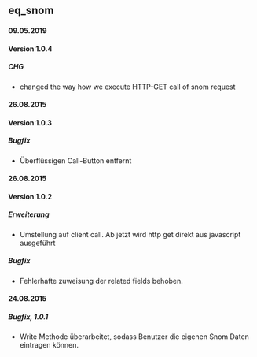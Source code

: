 ## eq_snom

#### 09.05.2019
#### Version 1.0.4
##### CHG
- changed the way how we execute HTTP-GET call of snom request

#### 26.08.2015
#### Version 1.0.3
##### Bugfix
- Überflüssigen Call-Button entfernt

#### 26.08.2015
#### Version 1.0.2
##### Erweiterung
- Umstellung auf client call. Ab jetzt wird http get direkt aus javascript ausgeführt


##### Bugfix
- Fehlerhafte zuweisung der related fields behoben.

#### 24.08.2015
##### Bugfix, 1.0.1
- Write Methode überarbeitet, sodass Benutzer die eigenen Snom Daten eintragen können.